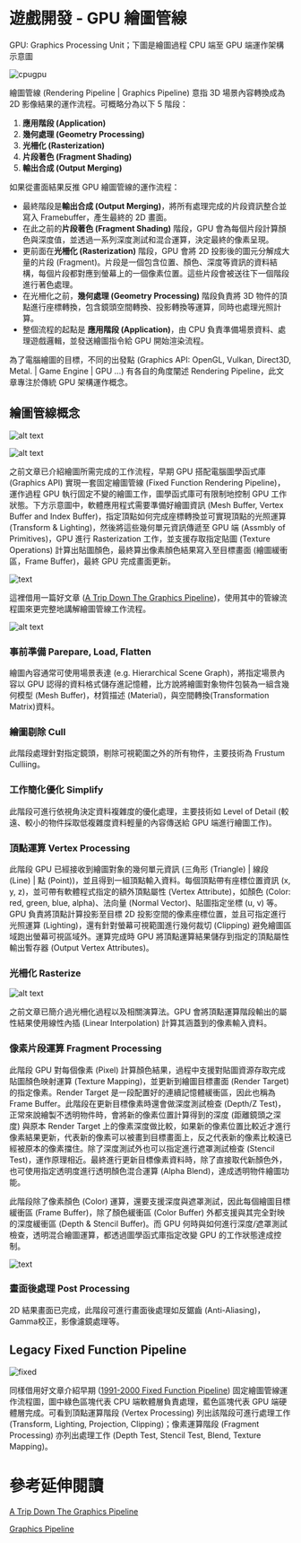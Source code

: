 # 遊戲開發 - GPU 繪圖管線

GPU: Graphics Processing Unit；下圖是繪圖過程 CPU 端至 GPU 端運作架構示意圖

![cpugpu](images/cpu2gpu.png)

繪圖管線 (Rendering Pipeline | Graphics Pipeline) 意指 3D 場景內容轉換成為 2D 影像結果的運作流程。可概略分為以下 5 階段：

1. **應用階段 (Application)**
2. **幾何處理 (Geometry Processing)**
3. **光柵化 (Rasterization)**
4. **片段著色 (Fragment Shading)**
5. **輸出合成 (Output Merging)**

如果從畫面結果反推 GPU 繪圖管線的運作流程：

- 最終階段是**輸出合成 (Output Merging)**，將所有處理完成的片段資訊整合並寫入 Framebuffer，產生最終的 2D 畫面。
- 在此之前的**片段著色 (Fragment Shading)** 階段，GPU 會為每個片段計算顏色與深度值，並透過一系列深度測試和混合運算，決定最終的像素呈現。
- 更前面在**光柵化 (Rasterization)** 階段，GPU 會將 2D 投影後的圖元分解成大量的片段 (Fragment)。片段是一個包含位置、顏色、深度等資訊的資料結構，每個片段都對應到螢幕上的一個像素位置。這些片段會被送往下一個階段進行著色處理。
- 在光柵化之前，**幾何處理 (Geometry Processing)** 階段負責將 3D 物件的頂點進行座標轉換，包含鏡頭空間轉換、投影轉換等運算，同時也處理光照計算。
- 整個流程的起點是 **應用階段 (Application)**，由 CPU 負責準備場景資料、處理遊戲邏輯，並發送繪圖指令給 GPU 開始渲染流程。

為了電腦繪圖的目標，不同的出發點 (Graphics API: OpenGL, Vulkan, Direct3D, Metal. | Game Engine | GPU ...) 有各自的角度闡述 Rendering Pipeline，此文章專注於傳統 GPU 架構運作概念。

## 繪圖管線概念
![alt text](images/graphics_rendering.png)

![alt text](images/render_3dviewing.png)

之前文章已介紹繪圖所需完成的工作流程，早期 GPU 搭配電腦圖學函式庫 (Graphics API) 實現一套固定繪圖管線 (Fixed Function Rendering Pipeline)，運作過程 GPU 執行固定不變的繪圖工作，圖學函式庫可有限制地控制 GPU 工作狀態。下方示意圖中，軟體應用程式需要準備好繪圖資訊 (Mesh Buffer, Vertex Buffer and Index Buffer)，指定頂點如何完成座標轉換並可實現頂點的光照運算 (Transform & Lighting)，然後將這些幾何單元資訊傳遞至 GPU 端 (Assmbly of Primitives)，GPU 進行 Rasterization 工作，並支援存取指定貼圖 (Texture Operations) 計算出貼圖顏色，最終算出像素顏色結果寫入至目標畫面 (繪圖緩衝區，Frame Buffer)，最終 GPU 完成畫面更新。

![text](images/graphics_pipeline_fixedfunction_concept.png)

這裡借用一篇好文章 ([A Trip Down The Graphics Pipeline](https://www.thecandidstartup.org/2023/03/13/trip-graphics-pipeline.html#:~:text=3D%20Graphics%20Pipeline))，使用其中的管線流程圖來更完整地講解繪圖管線工作流程。

![alt text](images/graphicspipeline.svg)

### 事前準備 Parepare, Load, Flatten
繪圖內容通常可使用場景表達 (e.g. Hierarchical Scene Graph)，將指定場景內容以 GPU 認得的資料格式儲存進記憶體，比方說將繪圖對象物件包裝為一組含幾何模型 (Mesh Buffer)，材質描述 (Material)，與空間轉換(Transformation Matrix)資料。

### 繪圖剔除 Cull
此階段處理針對指定鏡頭，剔除可視範圍之外的所有物件，主要技術為 Frustum Culliing。

### 工作簡化優化 Simplify
此階段可進行依視角決定資料複雜度的優化處理，主要技術如 Level of Detail (較遠、較小的物件採取低複雜度資料輕量的內容傳送給 GPU 端進行繪圖工作)。

### 頂點運算 Vertex Processing
此階段 GPU 已經接收到繪圖對象的幾何單元資訊 (三角形 (Triangle) | 線段 (Line) | 點 (Point))，並且得到一組頂點輸入資料。每個頂點帶有座標位置資訊 (x, y, z)，並可帶有軟體程式指定的額外頂點屬性 (Vertex Attribute)，如顏色 (Color: red, green, blue, alpha)、法向量 (Normal Vector)、貼圖指定坐標 (u, v) 等。GPU 負責將頂點計算投影至目標 2D 投影空間的像素座標位置，並且可指定進行光照運算 (Lighting)，還有針對螢幕可視範圍進行幾何裁切 (Clipping) 避免繪圖區域跑出螢幕可視區域外。運算完成時 GPU 將頂點運算結果儲存到指定的頂點屬性輸出暫存器 (Output Vertex Attributes)。

### 光柵化 Rasterize
![alt text](images/raster_trianglefill.png)

之前文章已簡介過光柵化過程以及相關演算法。GPU 會將頂點運算階段輸出的屬性結果使用線性內插 (Linear Interpolation) 計算其涵蓋到的像素輸入資料。

### 像素片段運算 Fragment Processing
此階段 GPU 對每個像素 (Pixel) 計算顏色結果，過程中支援對貼圖資源存取完成貼圖顏色映射運算 (Texture Mapping)，並更新到繪圖目標畫面 (Render Target) 的指定像素。Render Target 是一段配置好的連續記憶體緩衝區，因此也稱為 Frame Buffer。此階段在更新目標像素時還會做深度測試檢查 (Depth/Z Test)，正常來說繪製不透明物件時，會將新的像素位置計算得到的深度 (距離鏡頭之深度) 與原本 Render Target 上的像素深度做比較，如果新的像素位置比較近才進行像素結果更新，代表新的像素可以被畫到目標畫面上，反之代表新的像素比較遠已經被原本的像素擋住。除了深度測試外也可以指定進行遮罩測試檢查 (Stencil Test)，運作原理相近。最終進行更新目標像素資料時，除了直接取代新顏色外，也可使用指定透明度進行透明顏色混合運算 (Alpha Blend)，達成透明物件繪圖功能。

此階段除了像素顏色 (Color) 運算，還要支援深度與遮罩測試，因此每個繪圖目標緩衝區 (Frame Buffer)，除了顏色緩衝區 (Color Buffer) 外都支援與其完全對映的深度緩衝區 (Depth & Stencil Buffer)。而 GPU 何時與如何進行深度/遮罩測試檢查，透明混合繪圖運算，都透過圖學函式庫指定改變 GPU 的工作狀態達成控制。

![text](images/3dscene_depth.png)

### 畫面後處理 Post Processing
2D 結果畫面已完成，此階段可進行畫面後處理如反鋸齒 (Anti-Aliasing)，Gamma校正，影像濾鏡處理等。

## Legacy Fixed Function Pipeline
![fixed](images/graphics_pipeline_fixed.svg)

同樣借用好文章介紹早期 ([1991-2000 Fixed Function Pipeline](https://www.thecandidstartup.org/2023/03/13/trip-graphics-pipeline.html#:~:text=1991%2D2000%20%3A%20The%20Fixed%20Function%20Pipeline)) 固定繪圖管線運作流程圖，圖中綠色區塊代表 CPU 端軟體層負責處理，藍色區塊代表 GPU 端硬體層完成。可看到頂點運算階段 (Vertex Processing) 列出該階段可進行處理工作 (Transform, Lighting, Projection, Clipping)；像素運算階段 (Fragment Processing) 亦列出處理工作 (Depth Test, Stencil Test, Blend, Texture Mapping)。

# 參考延伸閱讀

[A Trip Down The Graphics Pipeline](https://www.thecandidstartup.org/2023/03/13/trip-graphics-pipeline.html)

[Graphics Pipeline](https://medium.com/@rakadian/graphics-pipeline-9e4bb2d28f58)

